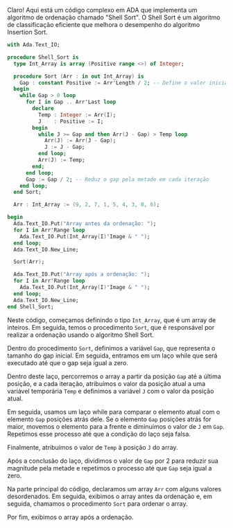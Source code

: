 Claro! Aqui está um código complexo em ADA que implementa um algoritmo de ordenação chamado "Shell Sort". O Shell Sort é um algoritmo de classificação eficiente que melhora o desempenho do algoritmo Insertion Sort.

```ada
with Ada.Text_IO;

procedure Shell_Sort is
  type Int_Array is array (Positive range <>) of Integer;

  procedure Sort (Arr : in out Int_Array) is
    Gap : constant Positive := Arr'Length / 2; -- Define o valor inicial do gap
  begin
    while Gap > 0 loop
      for I in Gap .. Arr'Last loop
        declare
          Temp : Integer := Arr(I);
          J    : Positive := I;
        begin
          while J >= Gap and then Arr(J - Gap) > Temp loop
            Arr(J) := Arr(J - Gap);
            J := J - Gap;
          end loop;
          Arr(J) := Temp;
        end;
      end loop;
      Gap := Gap / 2; -- Reduz o gap pela metade em cada iteração
    end loop;
  end Sort;

  Arr : Int_Array := (9, 2, 7, 1, 5, 4, 3, 8, 6);

begin
  Ada.Text_IO.Put("Array antes da ordenação: ");
  for I in Arr'Range loop
    Ada.Text_IO.Put(Int_Array(I)'Image & " ");
  end loop;
  Ada.Text_IO.New_Line;

  Sort(Arr);

  Ada.Text_IO.Put("Array após a ordenação: ");
  for I in Arr'Range loop
    Ada.Text_IO.Put(Int_Array(I)'Image & " ");
  end loop;
  Ada.Text_IO.New_Line;
end Shell_Sort;
```

Neste código, começamos definindo o tipo `Int_Array`, que é um array de inteiros. Em seguida, temos o procedimento `Sort`, que é responsável por realizar a ordenação usando o algoritmo Shell Sort. 

Dentro do procedimento `Sort`, definimos a variável `Gap`, que representa o tamanho do gap inicial. Em seguida, entramos em um laço while que será executado até que o gap seja igual a zero. 

Dentro deste laço, percorremos o array a partir da posição `Gap` até a última posição, e a cada iteração, atribuímos o valor da posição atual a uma variável temporária `Temp` e definimos a variável `J` com o valor da posição atual.

Em seguida, usamos um laço while para comparar o elemento atual com o elemento `Gap` posições atrás dele. Se o elemento `Gap` posições atrás for maior, movemos o elemento para a frente e diminuímos o valor de `J` em `Gap`. Repetimos esse processo até que a condição do laço seja falsa.

Finalmente, atribuímos o valor de `Temp` à posição `J` do array. 

Após a conclusão do laço, dividimos o valor de `Gap` por 2 para reduzir sua magnitude pela metade e repetimos o processo até que `Gap` seja igual a zero.

Na parte principal do código, declaramos um array `Arr` com alguns valores desordenados. Em seguida, exibimos o array antes da ordenação e, em seguida, chamamos o procedimento `Sort` para ordenar o array.

Por fim, exibimos o array após a ordenação.